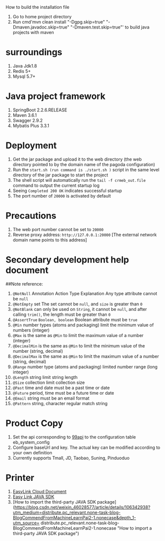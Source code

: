 How to build the installation file
1. Go to home project directory
2. Run cmd'mvn clean install "-Dgpg.skip=true" "-Dmaven.javadoc.skip=true" "-Dmaven.test.skip=true"' to build java projects with maven


# surroundings
1. Java Jdk1.8
2. Redis 5+
3. Mysql 5.7+

# Java project framework
1. SpringBoot 2.2.6.RELEASE
2. Maven 3.6.1
3. Swagger 2.9.2
4. Mybatis Plus 3.3.1


# Deployment
1. Get the jar package and upload it to the web directory (the web directory pointed to by the domain name of the pagoda configuration)
2. Run the `start.sh (run command is ./start.sh )` script in the same level directory of the jar package to start the project
3. The shell script will automatically run the `tail -f crmeb_out.file` command to output the current startup log
4. Seeing `Completed 200 OK` indicates successful startup
5. The port number of `20000` is activated by default

# Precautions
1. The web port number cannot be set to `20000`
2. Reverse proxy address: `http://127.0.0.1:20000` [The external network domain name points to this address]


# Secondary development help document
##Note reference:
1. `@NotNull` Annotation Action Type Explanation Any type attribute cannot be `null`
2. `@NotEmpty` set The set cannot be `null`, and `size` is greater than `0`
3. `@NotBlank` can only be used on `String`, it cannot be `null`, and after calling `trim()`, the length must be greater than `0`
4. `@AssertTrue` `Boolean, boolean` Boolean attribute must be `true`
5. `@Min` number types (atoms and packaging) limit the minimum value of numbers (integer)
6. `@Max` is the same as `@Min` to limit the maximum value of a number (integer)
7. `@DecimalMin` is the same as `@Min` to limit the minimum value of the number (string, decimal)
8. `@DecimalMax` is the same as `@Min` to limit the maximum value of a number (string, decimal)
9. `@Range` number type (atoms and packaging) limited number range (long integer)
10. `@Length` string limit string length
11. `@Size` collection limit collection size
12. `@Past` time and date must be a past time or date
13. `@Future` period, time must be a future time or date
14. `@Email` string must be an email format
15. `@Pattern` string, character regular match string

# Product Copy
1. Set the api corresponding to [99api](https://www.99api.com "99api") to the configuration table eb_system_config
2. Configure baseUrl and key. The actual key can be modified according to your own definition
3. Currently supports Tmall, JD, Taobao, Suning, Pinduoduo

# Printer
1. [EasyLink Cloud Document](http://doc2.10ss.net/337744 "EasyLink Cloud Document")
2. [Easy Link JAVA SDK](http://doc2.10ss.net/337744 "Easy Link JAVA SDK gitee document")
3. [How to import the third-party JAVA SDK package](https://blog.csdn.net/weixin_46028577/article/details/106342938?utm_medium=distribute.pc_relevant.none-task-blog-BlogCommendFromMachineLearnPai2-1.nonecase&depth_1-utm_source= distribute.pc_relevant.none-task-blog-BlogCommendFromMachineLearnPai2-1.nonecase "How to import a third-party JAVA SDK package")